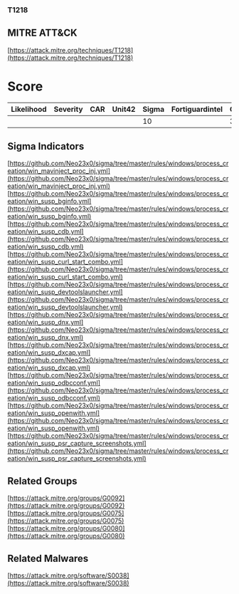 
### T1218
## MITRE ATT&CK
[https://attack.mitre.org/techniques/T1218](https://attack.mitre.org/techniques/T1218)

# Score

| Likelihood | Severity | CAR | Unit42 | Sigma | Fortiguardintel | Groups | Malwares | Tools |
| ---------- | -------- | --- | ------ | ----- | --------------- | ---  | --- | --- |
 |   |   |   |   | 10 |   | 3 | 1 |   |



## Sigma Indicators

[https://github.com/Neo23x0/sigma/tree/master/rules/windows/process_creation/win_mavinject_proc_inj.yml](https://github.com/Neo23x0/sigma/tree/master/rules/windows/process_creation/win_mavinject_proc_inj.yml)
[https://github.com/Neo23x0/sigma/tree/master/rules/windows/process_creation/win_susp_bginfo.yml](https://github.com/Neo23x0/sigma/tree/master/rules/windows/process_creation/win_susp_bginfo.yml)
[https://github.com/Neo23x0/sigma/tree/master/rules/windows/process_creation/win_susp_cdb.yml](https://github.com/Neo23x0/sigma/tree/master/rules/windows/process_creation/win_susp_cdb.yml)
[https://github.com/Neo23x0/sigma/tree/master/rules/windows/process_creation/win_susp_curl_start_combo.yml](https://github.com/Neo23x0/sigma/tree/master/rules/windows/process_creation/win_susp_curl_start_combo.yml)
[https://github.com/Neo23x0/sigma/tree/master/rules/windows/process_creation/win_susp_devtoolslauncher.yml](https://github.com/Neo23x0/sigma/tree/master/rules/windows/process_creation/win_susp_devtoolslauncher.yml)
[https://github.com/Neo23x0/sigma/tree/master/rules/windows/process_creation/win_susp_dnx.yml](https://github.com/Neo23x0/sigma/tree/master/rules/windows/process_creation/win_susp_dnx.yml)
[https://github.com/Neo23x0/sigma/tree/master/rules/windows/process_creation/win_susp_dxcap.yml](https://github.com/Neo23x0/sigma/tree/master/rules/windows/process_creation/win_susp_dxcap.yml)
[https://github.com/Neo23x0/sigma/tree/master/rules/windows/process_creation/win_susp_odbcconf.yml](https://github.com/Neo23x0/sigma/tree/master/rules/windows/process_creation/win_susp_odbcconf.yml)
[https://github.com/Neo23x0/sigma/tree/master/rules/windows/process_creation/win_susp_openwith.yml](https://github.com/Neo23x0/sigma/tree/master/rules/windows/process_creation/win_susp_openwith.yml)
[https://github.com/Neo23x0/sigma/tree/master/rules/windows/process_creation/win_susp_psr_capture_screenshots.yml](https://github.com/Neo23x0/sigma/tree/master/rules/windows/process_creation/win_susp_psr_capture_screenshots.yml)
[]()


## Related Groups

[https://attack.mitre.org/groups/G0092](https://attack.mitre.org/groups/G0092)
[https://attack.mitre.org/groups/G0075](https://attack.mitre.org/groups/G0075)
[https://attack.mitre.org/groups/G0080](https://attack.mitre.org/groups/G0080)
[]()


## Related Malwares

[https://attack.mitre.org/software/S0038](https://attack.mitre.org/software/S0038)
[]()
